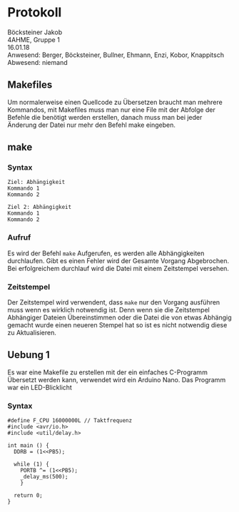 # Protokoll
  Böcksteiner Jakob  
  4AHME, Gruppe 1  
  16.01.18  
  Anwesend: Berger, Böcksteiner, Bullner, Ehmann, Enzi, Kobor, Knappitsch  
  Abwesend: niemand  
  
  ## Makefiles
  Um normalerweise einen Quellcode zu Übersetzen braucht man mehrere Kommandos,
  mit Makefiles muss man nur eine File mit der Abfolge der Befehle die benötigt werden erstellen,
  danach muss man bei jeder Änderung der Datei nur mehr den Befehl make eingeben.
  
  ## make 
  ### Syntax
  ```
  Ziel: Abhängigkeit
  Kommando 1
  Kommando 2
  
  Ziel 2: Abhängigkeit 
  Kommando 1
  Kommando 2
  ```
  
  ### Aufruf
  Es wird der Befehl `make` Aufgerufen, es werden alle Abhängigkeiten durchlaufen. Gibt es einen Fehler wird der Gesamte Vorgang Abgebrochen. Bei erfolgreichem durchlauf wird die Datei mit einem Zeitstempel versehen.
  
### Zeitstempel
Der Zeitstempel wird verwendent, dass `make` nur den Vorgang ausführen muss wenn es wirklich notwendig ist. Denn wenn sie die Zeitstempel Abhängiger Dateien Übereinstimmen oder die Datei die von etwas Abhängig gemacht wurde einen neueren Stempel hat so ist es nicht notwendig diese zu Aktualisieren.

## Uebung 1
Es war eine Makefile zu erstellen mit der ein einfaches C-Programm Übersetzt werden kann, verwendet wird ein Arduino Nano. Das Programm war ein LED-Blicklicht
### Syntax
```
#define F_CPU 16000000L // Taktfrequenz
#include <avr/io.h>
#include <util/delay.h>

int main () {
  DDRB = (1<<PB5);

  while (1) {
    PORTB ^= (1<<PB5);
    _delay_ms(500);
    }

  return 0;
}
```
